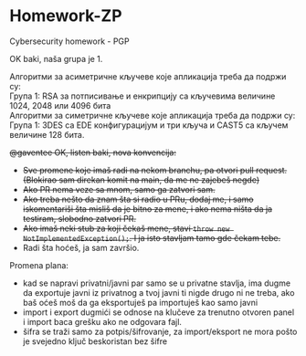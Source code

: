 # Homework-ZP
Cybersecurity homework - PGP

OK baki, naša grupa je 1. 
  
Алгоритми за асиметричне кључеве које апликација треба да подржи су:  
Група 1: RSA за потписивање и енкрипцију са кључевима величине 1024, 2048 или 4096 бита  
Алгоритми за симетричне кључеве које апликација треба да подржи су:  
Група 1: 3DES са EDE конфигурацијум и три кључа и CAST5 са кључем величине 128 бита.    
  
   
~~@gaventee OK, listen baki, nova konvencija:~~
* ~~Sve promene koje imaš radi na nekom branchu, pa otvori pull request. (Blokirao sam direkan komit na main, da me ne zajebeš negde)~~
* ~~Ako PR nema veze sa mnom, samo ga zatvori sam.~~
* ~~Ako treba nešto da znam šta si radio u PRu, dodaj me, i samo iskomentariši šta misliš da je bitno za mene, i ako nema ništa da ja testiram, slobodno zatvori PR.~~
* ~~Ako imaš neki stub za koji čekaš mene, stavi `throw new NotImplementedException();`. I ja isto stavljam tamo gde čekam tebe.~~
* Radi šta hoćeš, ja sam završio.

Promena plana:
* kad se napravi privatni/javni par samo se u privatne stavlja, ima dugme da exportuje javni iz privatnog a tvoj javni ti nigde drugo ni ne treba, ako baš oćeš moš da ga eksportuješ pa importuješ kao samo javni
* import i export dugmići se odnose na klučeve za trenutno otvoren panel i import baca grešku ako ne odgovara fajl.
* šifra se traži samo za potpis/šifrovanje, za import/eksport ne mora pošto je svejedno ključ beskoristan bez šifre
